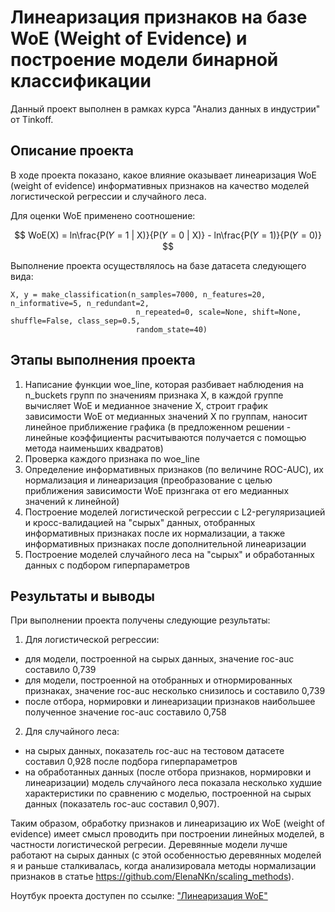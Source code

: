 # Линеаризация признаков на базе WoE (Weight of Evidence) и построение модели бинарной классификации

Данный проект выполнен в рамках курса "Анализ данных в индустрии" от Tinkoff.

## Описание проекта

В ходе проекта показано, какое влияние оказывает линеаризация WoE (weight of evidence) информативных признаков на качество моделей логистической регрессии и случайного леса.

Для оценки WoE применено соотношение:

$$ WoE(X) = ln\frac{P(𝑌 = 1 | X)}{P(𝑌 = 0 | X)} - ln\frac{P(𝑌 = 1)}{P(𝑌 = 0)} $$

Выполнение проекта осуществлялось на базе датасета следующего вида:

    X, y = make_classification(n_samples=7000, n_features=20, n_informative=5, n_redundant=2,
                                n_repeated=0, scale=None, shift=None, shuffle=False, class_sep=0.5, 
                                random_state=40)

## Этапы выполнения проекта

1. Написание функции woe_line, которая разбивает наблюдения на n_buckets групп по значениям признака Х, в каждой группе вычисляет WoE и медианное значение Х, строит график зависимости WoE от медианных значений Х по группам, наносит линейное приближение графика (в предложенном решении - линейные коэффициенты расчитываются получается с помощью метода наименьших квадратов) 
2. Проверка каждого признака по woe_line
3. Определение информативных признаков (по величине ROC-AUC), их нормализация и линеаризация (преобразование с целью приближения зависимости WoE признгака от его медианных значений к линейной)
4. Построение моделей логистической регрессии с L2-регуляризацией и кросс-валидацией на "сырых" данных, отобранных информативных признаках после их нормализации, а также информативных признаках после дополнительной линеаризации
5. Построение моделей случайного леса на "сырых" и обработанных данных с подбором гиперпараметров

## Результаты и выводы

При выполнении проекта получены следующие результаты:

1. Для логистической регрессии:
- для модели, построенной на сырых данных, значение roc-auc составило 0,739
- для модели, построенной на отобранных и отнормированных признаках, значение roc-auc несколько снизилось и составило 0,739
- после отбора, нормировки и линеаризации признаков наибольшее полученное значение roc-auc составило 0,758

2. Для случайного леса:
- на сырых данных, показатель roc-auc на тестовом датасете составил 0,928 после подбора гиперпараметров
- на обработанных данных (после отбора признаков, нормировки и линеаризации) модель случайного леса показала несколько худшие характеристики по сравнению с моделью, построенной на сырых данных (показатель roc-auc составил 0,907).

Таким образом, обработку признаков и линеаризацию их WoE (weight of evidence) имеет смысл проводить при построении линейных моделей, в частности логистической регресии. Деревянные модели лучше работают на сырых данных (с этой особенностью деревянных моделей я и раньше сталкивалась, когда анализировала методы нормализации признаков в статье https://github.com/ElenaNKn/scaling_methods). 

Ноутбук проекта доступен по ссылке: ["Линеаризация WoE"](https://github.com/ElenaNKn/portfolio_rus/blob/master/project_features_linearization_woe/project_report.ipynb)